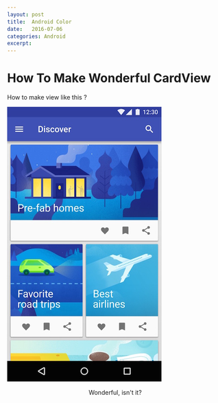 ```yaml
---
layout: post
title:  Android Color 
date:   2016-07-06 
categories: Android
excerpt: 
---
```


# How To Make Wonderful CardView


How to make view like this ?

![](../img/blog_16_6_17_1.jpg)

<div  align="center">    
Wonderful, isn't it?
</div>











